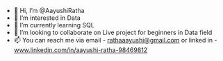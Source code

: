- 👋 Hi, I’m @AayushiRatha
- 👀 I’m interested in Data
- 🌱 I’m currently learning SQL
- 💞️ I’m looking to collaborate on Live project for beginners in Data field
- 📫 You can reach me via email - rathaaayushi@gmail.com or linked in - www.linkedin.com/in/aayushi-ratha-98469812
